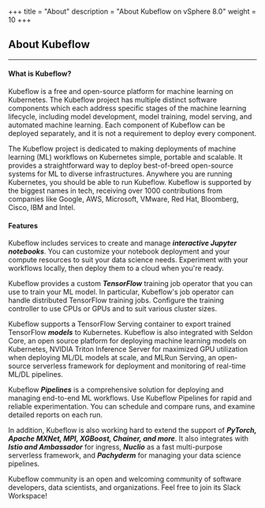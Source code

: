 +++
title = "About"
description = "About Kubeflow on vSphere 8.0"
weight = 10
+++


## About Kubeflow
---
#### **What is Kubeflow?** ####
Kubeflow is a free and open-source platform for machine learning on Kubernetes. The Kubeflow project has multiple distinct software components which each address specific stages of the machine learning lifecycle, including model development, model training, model serving, and automated machine learning. Each component of Kubeflow can be deployed separately, and it is not a requirement to deploy every component.

The Kubeflow project is dedicated to making deployments of machine learning (ML) workflows on Kubernetes simple, portable and scalable. It provides a straightforward way to deploy best-of-breed open-source systems for ML to diverse infrastructures. Anywhere you are running Kubernetes, you should be able to run Kubeflow. Kubeflow is supported by the biggest names in tech, receiving over 1000 contributions from companies like Google, AWS, Microsoft, VMware, Red Hat, Bloomberg, Cisco, IBM and Intel.

#### **Features** ####
Kubeflow includes services to create and manage ***interactive Jupyter notebooks***. You can customize your notebook deployment and your compute resources to suit your data science needs. Experiment with your workflows locally, then deploy them to a cloud when you're ready. 

Kubeflow provides a custom ***TensorFlow*** training job operator that you can use to train your ML model. In particular, Kubeflow's job operator can handle distributed TensorFlow training jobs. Configure the training controller to use CPUs or GPUs and to suit various cluster sizes. 

Kubeflow supports a TensorFlow Serving container to export trained TensorFlow ***models*** to Kubernetes. Kubeflow is also integrated with Seldon Core, an open source platform for deploying machine learning models on Kubernetes, NVIDIA Triton Inference Server for maximized GPU utilization when deploying ML/DL models at scale, and MLRun Serving, an open-source serverless framework for deployment and monitoring of real-time ML/DL pipelines. 

Kubeflow ***Pipelines*** is a comprehensive solution for deploying and managing end-to-end ML workflows. Use Kubeflow Pipelines for rapid and reliable experimentation. You can schedule and compare runs, and examine detailed reports on each run. 

In addition, Kubeflow is also working hard to extend the support of ***PyTorch, Apache MXNet, MPI, XGBoost, Chainer, and more***. It also integrates with ***Istio and Ambassador*** for ingress, ***Nuclio*** as a fast multi-purpose serverless framework, and ***Pachyderm*** for managing your data science pipelines. 

Kubeflow community is an open and welcoming community of software developers, data scientists, and organizations. Feel free to join its Slack Workspace! 